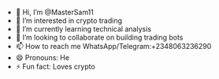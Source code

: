 - 👋 Hi, I’m @MasterSam11
- 👀 I’m interested in crypto trading 
- 🌱 I’m currently learning technical analysis 
- 💞️ I’m looking to collaborate on building trading bots 
- 📫 How to reach me WhatsApp/Telegram:+2348063236290
- 😄 Pronouns: He
- ⚡ Fun fact: Loves crypto 

<!---
MasterSam11/MasterSam11 is a ✨ special ✨ repository because its `README.md` (this file) appears on your GitHub profile.
You can click the Preview link to take a look at your changes.
--->
